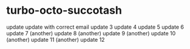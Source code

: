 # turbo-octo-succotash

update
update with correct email
update 3
update 4
update 5
update 6
update 7 (another)
update 8 (another)
update 9 (another)
update 10 (another)
update 11 (another)
update 12
